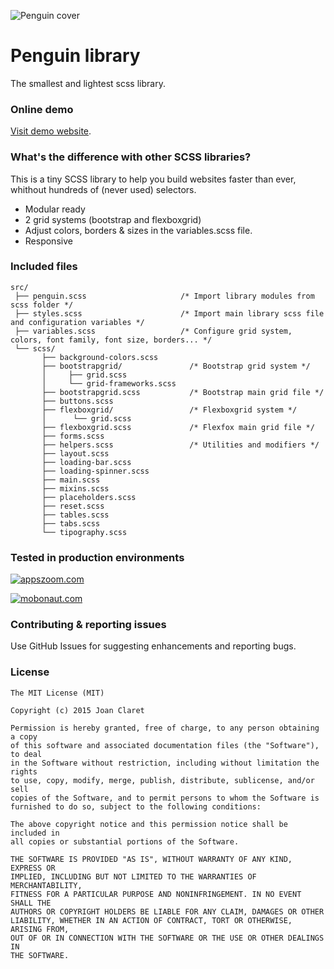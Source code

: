 

![Penguin cover](http://penguin-library.github.io/demo/img/github/github-cover.png)

Penguin library
========================================
The smallest and lightest scss library.


### Online demo

[Visit demo website](http://penguin-library.github.io/).


### What's the difference with other SCSS libraries?

This is a tiny SCSS library to help you build websites faster than ever, whithout hundreds of (never used) selectors.

* Modular ready
* 2 grid systems (bootstrap and flexboxgrid)
* Adjust colors, borders & sizes in the variables.scss file.
* Responsive



### Included files

    src/
     ├── penguin.scss                     /* Import library modules from scss folder */
     ├── styles.scss                      /* Import main library scss file and configuration variables */
     ├── variables.scss                   /* Configure grid system, colors, font family, font size, borders... */
     └── scss/
           ├── background-colors.scss
           ├── bootstrapgrid/               /* Bootstrap grid system */
           │     ├── grid.scss
           │     └── grid-frameworks.scss
           ├── bootstrapgrid.scss           /* Bootstrap main grid file */
           ├── buttons.scss
           ├── flexboxgrid/                 /* Flexboxgrid system */
           │      └── grid.scss
           ├── flexboxgrid.scss             /* Flexfox main grid file */
           ├── forms.scss
           ├── helpers.scss                 /* Utilities and modifiers */
           ├── layout.scss
           ├── loading-bar.scss
           ├── loading-spinner.scss
           ├── main.scss
           ├── mixins.scss
           ├── placeholders.scss
           ├── reset.scss
           ├── tables.scss
           ├── tabs.scss
           └── tipography.scss

### Tested in production environments



[![appszoom.com][2]][1]

[1]: http://www.appszoom.com
[2]: http://penguin-library.github.io/demo/img/github/logo-appszoom.png

[![mobonaut.com][2]][1]

[1]: http://www.mobonaut.com.com
[2]: http://penguin-library.github.io/demo/img/github/mobonaut-appszoom.png




###  Contributing & reporting issues
Use GitHub Issues for suggesting enhancements and reporting bugs.

### License

    The MIT License (MIT)

    Copyright (c) 2015 Joan Claret

    Permission is hereby granted, free of charge, to any person obtaining a copy
    of this software and associated documentation files (the "Software"), to deal
    in the Software without restriction, including without limitation the rights
    to use, copy, modify, merge, publish, distribute, sublicense, and/or sell
    copies of the Software, and to permit persons to whom the Software is
    furnished to do so, subject to the following conditions:

    The above copyright notice and this permission notice shall be included in
    all copies or substantial portions of the Software.

    THE SOFTWARE IS PROVIDED "AS IS", WITHOUT WARRANTY OF ANY KIND, EXPRESS OR
    IMPLIED, INCLUDING BUT NOT LIMITED TO THE WARRANTIES OF MERCHANTABILITY,
    FITNESS FOR A PARTICULAR PURPOSE AND NONINFRINGEMENT. IN NO EVENT SHALL THE
    AUTHORS OR COPYRIGHT HOLDERS BE LIABLE FOR ANY CLAIM, DAMAGES OR OTHER
    LIABILITY, WHETHER IN AN ACTION OF CONTRACT, TORT OR OTHERWISE, ARISING FROM,
    OUT OF OR IN CONNECTION WITH THE SOFTWARE OR THE USE OR OTHER DEALINGS IN
    THE SOFTWARE.


